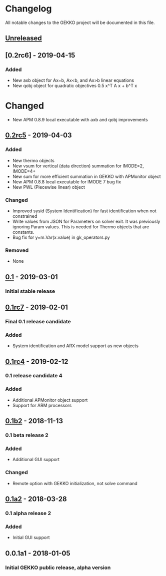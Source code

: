 # Changelog
All notable changes to the GEKKO project will be documented in this file.

## [Unreleased]

## [0.2rc6] - 2019-04-15
### Added
- New axb object for Ax=b, Ax<b, and Ax>b linear equations
- New qobj object for quadratic objectives 0.5 x^T A x + b^T x

# Changed
- New APM 0.8.9 local executable with axb and qobj improvements

## [0.2rc5] - 2019-04-03
### Added
- New thermo objects
- New vsum for vertical (data direction) summation for IMODE=2, IMODE=4+
- New sum for more efficient summation in GEKKO with APMonitor object
- New APM 0.8.8 local executable for IMODE 7 bug fix
- New PWL (Piecewise linear) object

### Changed
- Improved sysid (System Identification) for fast identification when not constrained
- Write values from JSON for Parameters on solver exit. It was previously ignoring Param values. This is needed for Thermo objects that are constants.
- Bug fix for y=m.Var(x.value) in gk_operators.py

### Removed
- None

## [0.1] - 2019-03-01
### Initial stable release

## [0.1rc7] - 2019-02-01
### Final 0.1 release candidate
### Added
- System identification and ARX model support as new objects

## [0.1rc4] - 2019-02-12
### 0.1 release candidate 4
### Added
- Additional APMonitor object support
- Support for ARM processors

## [0.1b2] - 2018-11-13
### 0.1 beta release 2
### Added
- Additional GUI support

### Changed
- Remote option with GEKKO initialization, not solve command

## [0.1a2] - 2018-03-28
### 0.1 alpha release 2
### Added
- Initial GUI support

## 0.0.1a1 - 2018-01-05
### Initial GEKKO public release, alpha version

[Unreleased]: https://github.com/BYU-PRISM/GEKKO/compare/0.2rc5...HEAD
[0.2rc5]: https://github.com/BYU-PRISM/GEKKO/compare/0.1...0.2rc5
[0.1]: https://github.com/BYU-PRISM/GEKKO/compare/0.1rc7...0.1
[0.1rc7]: https://github.com/BYU-PRISM/GEKKO/compare/0.1rc4...0.1rc7
[0.1rc4]: https://github.com/BYU-PRISM/GEKKO/compare/0.1b2...0.1rc4
[0.1b2]: https://github.com/BYU-PRISM/GEKKO/compare/0.1b1...0.1b2
[0.1b1]: https://github.com/BYU-PRISM/GEKKO/compare/v0.1a2...0.1b1
[0.1a2]: https://github.com/BYU-PRISM/GEKKO/compare/0.0.4...v0.1a2
